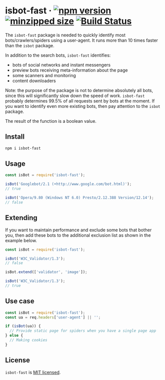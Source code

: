 # isbot-fast &middot; [![npm version](https://img.shields.io/npm/v/isbot-fast.svg?style=flat)](https://www.npmjs.com/package/isbot-fast) [![minzipped size](https://img.shields.io/bundlephobia/minzip/isbot-fast.svg?label=gzip%20size)](https://bundlephobia.com/result?p=isbot-fast) [![Build Status](https://travis-ci.com/amolkhatri/isbot-fast.svg?branch=master)](https://travis-ci.com/amolkhatri/isbot-fast)

The `isbot-fast` package is needed to quickly identify most bots/crawlers/spiders using a user-agent. It runs more than 10 times faster than the `isbot` package.

In addition to the search bots, `isbot-fast` identifies:

- bots of social networks and instant messengers
- preview bots receiving meta-information about the page
- some scanners and monitoring
- content downloaders

Note: the purpose of the package is not to determine absolutely all bots, since this will significantly slow down the speed of work. `isbot-fast` probably determines 99.5% of all requests sent by bots at the moment. If you want to identify even more existing bots, then pay attention to the `isbot` package.

The result of the function is a boolean value.

## Install

```bash
npm i isbot-fast
```

## Usage

```js
const isBot = require('isbot-fast');

isBot('Googlebot/2.1 (+http://www.google.com/bot.html)');
// true

isBot('Opera/9.80 (Windows NT 6.0) Presto/2.12.388 Version/12.14');
// false
```

## Extending

If you want to maintain performance and exclude some bots that bother you, then add these bots to the additional exclusion list as shown in the example below.

```js
const isBot = require('isbot-fast');

isBot('W3C_Validator/1.3');
// false

isBot.extend(['validator', 'image']);

isBot('W3C_Validator/1.3');
// true
```

## Use case

```js
const isBot = require('isbot-fast');
const ua = req.headers['user-agent'] || '';

if (isBot(ua)) {
  // Provide static page for spiders when you have a single page app
} else {
  // Making cookies
}
```

## License

`isbot-fast` is [MIT licensed](https://github.com/mahovich/isbot-fast/blob/master/LICENSE).
